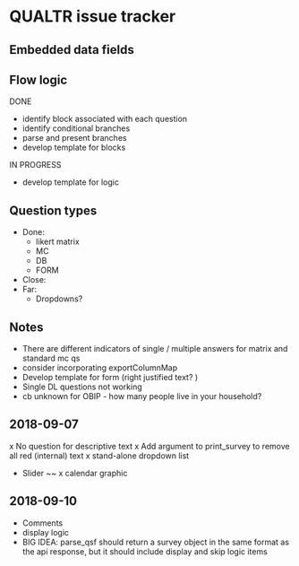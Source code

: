 # QUALTR issue tracker

## Embedded data fields

## Flow logic

  DONE
  * identify block associated with each question
  * identify conditional branches
  * parse and present branches
  * develop template for blocks
  
  IN PROGRESS
  * develop template for logic
  
## Question types

  * Done: 
    - likert matrix
    - MC 
    - DB
    - FORM
  * Close: 
  * Far: 
    - Dropdowns? 


## Notes

  * There are different indicators of single / multiple answers for matrix and standard mc qs
  * consider incorporating exportColumnMap
  * Develop template for form (right justified text? )
  * Single DL questions not working
  * cb unknown for OBIP - how many people live in your household?


## 2018-09-07

  x No question for descriptive text
  x Add argument to print_survey to remove all red (internal) text
  x stand-alone dropdown list
  - Slider ~~
  x calendar graphic

## 2018-09-10

  - Comments 
  - display logic
  - BIG IDEA: parse_qsf should return a survey object in the same format as the 
    api response, but it should include display and skip logic items 

